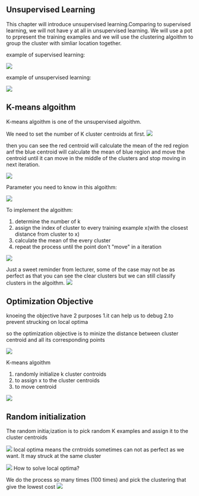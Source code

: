 ## Unsupervised Learning 
This chapter will introduce unsupervised learning.Comparing to supervised learning, we will not have y at all in unsupervised learning. We will use a pot to prpresent the training examples and we will use the clustering algoithm to group the cluster with simliar location together.

example of supervised learning:

![](picture/ch8_2.jpg)

example of unsupervised learning:

![](picture/ch8_1.png)

## K-means algoithm
K-means algoithm is one of the unsupervised algoithm.

We need to set the number of K cluster centroids at first. 
![](picture/ch8_3.png)

then you can see the red centroid will calculate the mean of the red region anf the blue centroid will calculate the mean of blue region and move the centroid until it can move in the middle of the clusters and stop moving in next iteration.

![](picture/ch8_3.jpg)

Parameter you need to know in this algoithm:

![](picture/ch8_4.png)

To implement the algoithm:
1. determine the number of k
2. assign the index of cluster to every training example x(with the closest distance from cluster to x)
3. calculate the mean of the every cluster
4. repeat the process until the point don't "move" in a iteration

![](picture/ch8_5.png)

Just a sweet reminder from lecturer, some of the case may not be as perfect as that you can see the clear clusters but we can still classify clusters in the algoithm.
![](picture/ch8_6.png)
## Optimization Objective
knoeing the objective have 2 purposes
1.it can help us to debug 
2.to prevent strucking on local optima

so the optimization objective is to minize the distance between cluster centroid and all its corresponding points

![](picture/ch8_7.jpeg)

K-means algoithm 
1. randomly initialize k cluster controids
2. to assign x to the cluster centroids
3. to move centroid

![](picture/ch8_8.jpeg)
## Random initialization
The random initia;ization is to pick random K examples and assign it to the cluster centroids

![](picture/ch8_9.jpeg)
local optima means the crntroids sometimes can not as perfect as we want. It may struck at the same cluster

![](picture/ch8_10.jpeg)
How to solve local optima?

We do the process so many times (100 times) and pick the clustering that give the lowest cost
![](picture/ch8_11.jpeg)